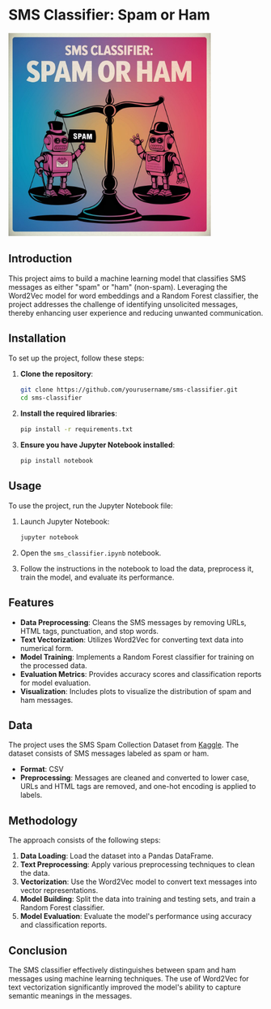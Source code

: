 
# SMS Classifier: Spam or Ham

<img src="img.jpg" alt="SMS Classifier" width="400"/>

## Introduction
This project aims to build a machine learning model that classifies SMS messages as either "spam" or "ham" (non-spam). Leveraging the Word2Vec model for word embeddings and a Random Forest classifier, the project addresses the challenge of identifying unsolicited messages, thereby enhancing user experience and reducing unwanted communication.

## Installation
To set up the project, follow these steps:

1. **Clone the repository**:
   ```bash
   git clone https://github.com/yourusername/sms-classifier.git
   cd sms-classifier
   ```

2. **Install the required libraries**:
   ```bash
   pip install -r requirements.txt
   ```

3. **Ensure you have Jupyter Notebook installed**:
   ```bash
   pip install notebook
   ```

## Usage
To use the project, run the Jupyter Notebook file:

1. Launch Jupyter Notebook:
   ```bash
   jupyter notebook
   ```

2. Open the `sms_classifier.ipynb` notebook.

3. Follow the instructions in the notebook to load the data, preprocess it, train the model, and evaluate its performance.

## Features
- **Data Preprocessing**: Cleans the SMS messages by removing URLs, HTML tags, punctuation, and stop words.
- **Text Vectorization**: Utilizes Word2Vec for converting text data into numerical form.
- **Model Training**: Implements a Random Forest classifier for training on the processed data.
- **Evaluation Metrics**: Provides accuracy scores and classification reports for model evaluation.
- **Visualization**: Includes plots to visualize the distribution of spam and ham messages.

## Data
The project uses the SMS Spam Collection Dataset from [Kaggle](https://www.kaggle.com/datasets/uciml/sms-spam-collection-dataset). The dataset consists of SMS messages labeled as spam or ham.

- **Format**: CSV
- **Preprocessing**: Messages are cleaned and converted to lower case, URLs and HTML tags are removed, and one-hot encoding is applied to labels.

## Methodology
The approach consists of the following steps:

1. **Data Loading**: Load the dataset into a Pandas DataFrame.
2. **Text Preprocessing**: Apply various preprocessing techniques to clean the data.
3. **Vectorization**: Use the Word2Vec model to convert text messages into vector representations.
4. **Model Building**: Split the data into training and testing sets, and train a Random Forest classifier.
5. **Model Evaluation**: Evaluate the model's performance using accuracy and classification reports.


## Conclusion
The SMS classifier effectively distinguishes between spam and ham messages using machine learning techniques. The use of Word2Vec for text vectorization significantly improved the model's ability to capture semantic meanings in the messages.


